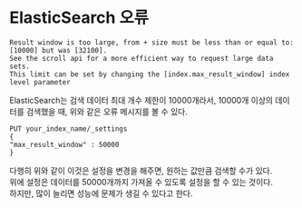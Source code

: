 # ElasticSearch 오류

```
Result window is too large, from + size must be less than or equal to: [10000] but was [32100].      
See the scroll api for a more efficient way to request large data sets.     
This limit can be set by changing the [index.max_result_window] index level parameter      
```
ElasticSearch는 검색 데이터 최대 개수 제한이 10000개라서, 10000개 이상의 데이터를 검색했을 때, 위와 같은 오류 메시지를 볼 수 있다.
```
PUT your_index_name/_settings 
{ 
"max_result_window" : 50000
}
```
다행히 위와 같이 이것은 설정을 변경을 해주면, 원하는 값만큼 검색할 수가 있다.      
위에 설정은 데이터를 50000개까지 가져올 수 있도록 설정을 할 수 있는 것이다.     
하지만, 많이 늘리면 성능에 문제가 생길 수 있다고 한다.
